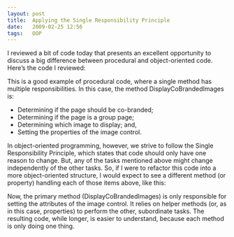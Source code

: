 ```yaml
---
layout: post
title:  Applying the Single Responsibility Principle
date:   2009-02-25 12:56
tags:   OOP
---
```

I reviewed a bit of code today that presents an excellent opportunity to discuss a big difference between procedural and object-oriented code. Here’s the code I reviewed:

<script src="https://gist.github.com/aridlehoover/637eed9abf6272658a0e.js"></script>

This is a good example of procedural code, where a single method has multiple responsibilities. In this case, the method DisplayCoBrandedImages is:

* Determining if the page should be co-branded;
* Determining if the page is a group page;
* Determining which image to display; and,
* Setting the properties of the image control.

In object-oriented programming, however, we strive to follow the Single Responsibility Principle, which states that code should only have one reason to change. But, any of the tasks mentioned above might change independently of the other tasks. So, if I were to refactor this code into a more object-oriented structure, I would expect to see a different method (or property) handling each of those items above, like this:

<script src="https://gist.github.com/aridlehoover/13538c67d22397249c7c.js"></script>

Now, the primary method (DisplayCoBrandedImages) is only responsible for setting the attributes of the image control. It relies on helper methods (or, as in this case, properties) to perform the other, subordinate tasks. The resulting code, while longer, is easier to understand, because each method is only doing one thing.
